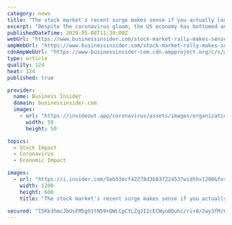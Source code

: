 ```yaml
---
category: news
title: "The stock market's recent surge makes sense if you actually look at the US economy"
excerpt: "Despite the coronavirus gloom, the US economy has bottomed and some activity measures are starting to rebound"
publishedDateTime: 2020-05-08T11:39:00Z
webUrl: "https://www.businessinsider.com/stock-market-rally-makes-sense-despite-bad-us-economy-coronavirus-2020-5"
ampWebUrl: "https://www.businessinsider.com/stock-market-rally-makes-sense-despite-bad-us-economy-coronavirus-2020-5?amp"
cdnAmpWebUrl: "https://www-businessinsider-com.cdn.ampproject.org/c/s/www.businessinsider.com/stock-market-rally-makes-sense-despite-bad-us-economy-coronavirus-2020-5?amp"
type: article
quality: 124
heat: 124
published: true

provider:
  name: Business Insider
  domain: businessinsider.com
  images:
    - url: "https://insideout.app/coronavirus/assets/images/organizations/businessinsider.com-50x50.jpg"
      width: 50
      height: 50

topics:
  - Stock Impact
  - Coronavirus
  - Economic Impact

images:
  - url: "https://i.insider.com/5eb53ecf42278d3b83722453?width=1200&format=jpeg"
    width: 1200
    height: 600
    title: "The stock market's recent surge makes sense if you actually look at the US economy"

secured: "I5Kk3hmcJbUsFM5g91tN59+QWLCpCYLZqJI1cECWyo0Duhc/ri+8/2wy3fM/6VzYrKOtjiadJs5EuQ8NNrr4aPn5o/K8dP5ga4u6m5IeuLltS6Tp+yKHrWoQaWiY4DZmfZtvw9R0K16SHlzx1BbFpckKEXHwamVY7zIPSzZIU0Cv+Q5JIytWKNtgA7KA21JheRArN4uUgb6Dh2HAGCXh5pFypmhzvhMciVWN5pYx3H/rIu5uPm7wWttwwYircmTd0tlG84C8clAAzhQ+PxKJkPTW3FsviHrpetxXxWJAoWZawSFU3PCZrWtIEChksvjqDpXJTUuBqm1Pb8sPxmcm2Fcehvj26BJpECi/cNzEJqywbaa6qEUWqv1Yjk+bGkqK5BH2nOVQ9dvsPah425q0vLXWFv2Mm8k8L2M+G1h56DyyhPHMyc3ZwuF6z7hLhY10JPrQOjlkm7JPKfkPsmvzmDiJpBDCsrQsO2COyEzW/Rc=;iOrKuzUOdOblGHx2UicW5g=="
---
```


